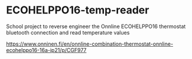 # ECOHELPPO16-temp-reader

School project to reverse engineer the Onnline ECOHELPPO16 thermostat bluetooth connection and read temperature values

https://www.onninen.fi/en/onnline-combination-thermostat-onnline-ecohelppo16-16a-ip21/p/CGF977

